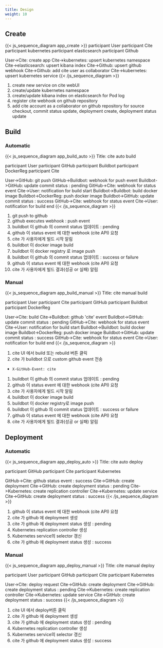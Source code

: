 ```yaml
---
title: Design
weight: 10
---
```


## Create
{{< js_sequence_diagram app_create >}}
participant User
participant Cite
participant kubernetes
participant elasticsearch
participant Github

User->Cite: create app
Cite->kubernetes: upsert kubernetes namespace
Cite->elasticsearch: upsert kibana index
Cite->Github: upsert github webhook
Cite->Github: add cite user as collaborator
Cite->kubernetes: upsert kubernetes service
{{< /js_sequence_diagram >}}

1. create new service on cite webUI
1. create/update kubernetes namespace
1. create/update kibana index on elasticsearch for Pod log
1. register cite webhook on github repository
1. add cite account as a collaborator on github repository for source checkout, commit status update, deployment create, deployment status update

## Build

### Automatic

{{< js_sequence_diagram app_build_auto >}}
Title: cite auto build

participant User
participant GitHub
participant Buildbot
participant DockerReg
participant Cite

User->GitHub: git push
GitHub->Buildbot: webhook for push event
Buildbot->GitHub: update commit status : pending
GitHub->Cite: webhook for status event
Cite->User: notification for build start
Buildbot->Buildbot: build docker image
Buildbot->DockerReg: push docker image
Buildbot->GitHub: update commit status : success
GitHub->Cite: webhook for status event
Cite->User: notification for build end
{{< /js_sequence_diagram >}}

1. git push to github
1. github executes webhook : push event 
1. buildbot 이 github 의 commit status 업데이트 : pending
1. github 이 status event 에 대한 webhook (cite API) 요청
1. cite 가 사용자에게 빌드 시작 알림
1. buildbot 이 docker image build
1. buildbot 이 docker registry 로 image push
1. buildbot 이 github 의 commit status 업데이트 : success or failure
1. github 이 status event 에 대한 webhook (cite API) 요청
1. cite 가 사용자에게 빌드 결과(성공 or 실패) 알림

### Manual

{{< js_sequence_diagram app_build_manual >}}
Title: cite manual build

participant User
participant Cite
participant GitHub
participant Buildbot
participant DockerReg

User->Cite: build
Cite->Buildbot: github 'cite' event
Buildbot->GitHub: update commit status : pending
GitHub->Cite: webhook for status event
Cite->User: notification for build start
Buildbot->Buildbot: build docker image
Buildbot->DockerReg: push docker image
Buildbot->GitHub: update commit status : success
GitHub->Cite: webhook for status event
Cite->User: notification for build end
{{< /js_sequence_diagram >}}

1. cite UI 에서 build 또는 rebuild 버튼 클릭
1. cite 가 buildbot 으로 custom github event 전송
  * `X-GitHub-Event: cite`
1. buildbot 이 github 의 commit status 업데이트 : pending
1. github 이 status event 에 대한 webhook (cite API) 요청
1. cite 가 사용자에게 빌드 시작 알림
1. buildbot 이 docker image build
1. buildbot 이 docker registry로 image push
1. buildbot 이 github 의 commit status 업데이트 : success or failure
1. github 이 status event 에 대한 webhook (cite API) 요청
1. cite 가 사용자에게 빌드 결과(성공 or 실패) 알림



## Deployment

### Automatic

{{< js_sequence_diagram app_deploy_auto >}}
Title: cite auto deploy

participant GitHub
participant Cite
participant Kubernetes

GitHub->Cite: github status event : success
Cite->GitHub: create deployment
Cite->GitHub: create deployment status : pending
Cite->Kubernetes: create replication controller
Cite->Kubernetes: update service
Cite->GitHub: create deployment status : success
{{< /js_sequence_diagram >}}

1. github 이 status event 에 대한 webhook (cite API) 요청
1. cite 가 github 에 deployment 생성
1. cite 가 github 에 deployment status 생성 : pending
1. Kubernetes replication controller 생성
1. Kubernetes service의 selector 갱신
1. cite 가 github 에 deployment status 생성 : success



### Manual

{{< js_sequence_diagram app_deploy_manual >}}
Title: cite manual deploy

participant User
participant GitHub
participant Cite
participant Kubernetes

User->Cite: deploy request
Cite->GitHub: create deployment
Cite->GitHub: create deployment status : pending
Cite->Kubernetes: create replication controller
Cite->Kubernetes: update service
Cite->GitHub: create deployment status : success
{{< /js_sequence_diagram >}}

1. cite UI 에서 deploy버튼 클릭
1. cite 가 github 에 deployment 생성
1. cite 가 github 에 deployment status 생성 : pending
1. Kubernetes replication controller 생성
1. Kubernetes service의 selector 갱신
1. cite 가 github 에 deployment status 생성 : success

